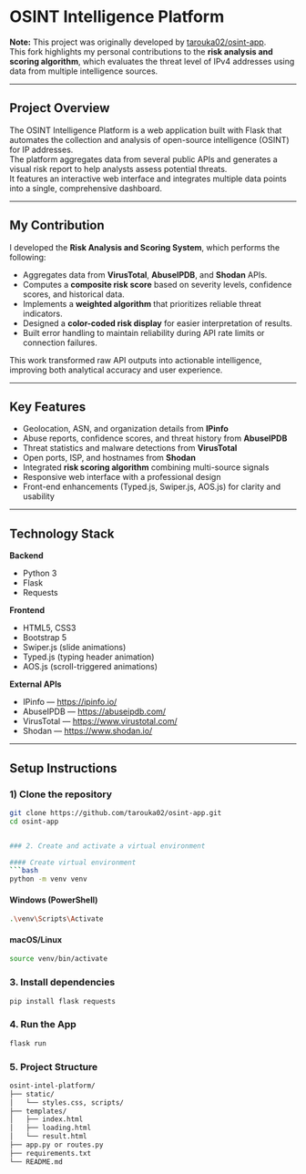 # OSINT Intelligence Platform

**Note:** This project was originally developed by [tarouka02/osint-app](https://github.com/tarouka02/osint-app).  
This fork highlights my personal contributions to the **risk analysis and scoring algorithm**, which evaluates the threat level of IPv4 addresses using data from multiple intelligence sources.

---

## Project Overview

The OSINT Intelligence Platform is a web application built with Flask that automates the collection and analysis of open-source intelligence (OSINT) for IP addresses.  
The platform aggregates data from several public APIs and generates a visual risk report to help analysts assess potential threats.  
It features an interactive web interface and integrates multiple data points into a single, comprehensive dashboard.

---

## My Contribution

I developed the **Risk Analysis and Scoring System**, which performs the following:

- Aggregates data from **VirusTotal**, **AbuseIPDB**, and **Shodan** APIs.  
- Computes a **composite risk score** based on severity levels, confidence scores, and historical data.  
- Implements a **weighted algorithm** that prioritizes reliable threat indicators.  
- Designed a **color-coded risk display** for easier interpretation of results.  
- Built error handling to maintain reliability during API rate limits or connection failures.

This work transformed raw API outputs into actionable intelligence, improving both analytical accuracy and user experience.

---

## Key Features

- Geolocation, ASN, and organization details from **IPinfo**  
- Abuse reports, confidence scores, and threat history from **AbuseIPDB**  
- Threat statistics and malware detections from **VirusTotal**  
- Open ports, ISP, and hostnames from **Shodan**  
- Integrated **risk scoring algorithm** combining multi-source signals  
- Responsive web interface with a professional design  
- Front-end enhancements (Typed.js, Swiper.js, AOS.js) for clarity and usability

---

## Technology Stack

**Backend**
- Python 3  
- Flask  
- Requests

**Frontend**
- HTML5, CSS3  
- Bootstrap 5  
- Swiper.js (slide animations)  
- Typed.js (typing header animation)  
- AOS.js (scroll-triggered animations)

**External APIs**
- IPinfo — https://ipinfo.io/  
- AbuseIPDB — https://abuseipdb.com/  
- VirusTotal — https://www.virustotal.com/  
- Shodan — https://www.shodan.io/

---

## Setup Instructions

### 1) Clone the repository
```bash
git clone https://github.com/tarouka02/osint-app.git
cd osint-app


### 2. Create and activate a virtual environment

#### Create virtual environment
```bash
python -m venv venv
```

#### Windows (PowerShell)
```bash
.\venv\Scripts\Activate
```

#### macOS/Linux
```bash
source venv/bin/activate
```

### 3. Install dependencies
```bash
pip install flask requests
```

### 4. Run the App
```bash
flask run
```

### 5. Project Structure
```bash
osint-intel-platform/
├── static/
│   └── styles.css, scripts/
├── templates/
│   ├── index.html
│   ├── loading.html
│   └── result.html
├── app.py or routes.py
├── requirements.txt
└── README.md
```

